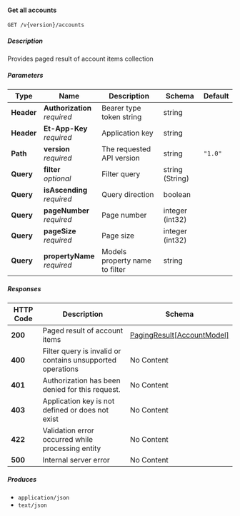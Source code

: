 
<a name="internalaccounts_getaccounts"></a>
#### Get all accounts
```
GET /v{version}/accounts
```


##### Description
Provides paged result of account items collection


##### Parameters

|Type|Name|Description|Schema|Default|
|---|---|---|---|---|
|**Header**|**Authorization**  <br>*required*|Bearer type token string|string||
|**Header**|**Et-App-Key**  <br>*required*|Application key|string||
|**Path**|**version**  <br>*required*|The requested API version|string|`"1.0"`|
|**Query**|**filter**  <br>*optional*|Filter query|string (String)||
|**Query**|**isAscending**  <br>*required*|Query direction|boolean||
|**Query**|**pageNumber**  <br>*required*|Page number|integer (int32)||
|**Query**|**pageSize**  <br>*required*|Page size|integer (int32)||
|**Query**|**propertyName**  <br>*required*|Models property name to filter|string||


##### Responses

|HTTP Code|Description|Schema|
|---|---|---|
|**200**|Paged result of account items|[PagingResult[AccountModel]](#pagingresult-accountmodel)|
|**400**|Filter query is invalid or contains unsupported operations|No Content|
|**401**|Authorization has been denied for this request.|No Content|
|**403**|Application key is not defined or does not exist|No Content|
|**422**|Validation error occurred while processing entity|No Content|
|**500**|Internal server error|No Content|


##### Produces

* `application/json`
* `text/json`




